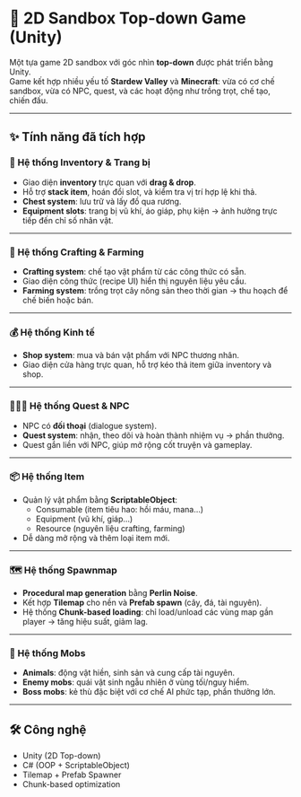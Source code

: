 # 🌱 2D Sandbox Top-down Game (Unity)

Một tựa game 2D sandbox với góc nhìn **top-down** được phát triển bằng Unity.  
Game kết hợp nhiều yếu tố **Stardew Valley** và **Minecraft**: vừa có cơ chế sandbox, vừa có NPC, quest, và các hoạt động như trồng trọt, chế tạo, chiến đấu.  

---

## ✨ Tính năng đã tích hợp

### 🎒 Hệ thống Inventory & Trang bị
- Giao diện **inventory** trực quan với **drag & drop**.
- Hỗ trợ **stack item**, hoán đổi slot, và kiểm tra vị trí hợp lệ khi thả.
- **Chest system**: lưu trữ và lấy đồ qua rương.
- **Equipment slots**: trang bị vũ khí, áo giáp, phụ kiện → ảnh hưởng trực tiếp đến chỉ số nhân vật.

---

### 🔨 Hệ thống Crafting & Farming
- **Crafting system**: chế tạo vật phẩm từ các công thức có sẵn.
- Giao diện công thức (recipe UI) hiển thị nguyên liệu yêu cầu.
- **Farming system**: trồng trọt cây nông sản theo thời gian → thu hoạch để chế biến hoặc bán.

---

### 💰 Hệ thống Kinh tế
- **Shop system**: mua và bán vật phẩm với NPC thương nhân.
- Giao diện cửa hàng trực quan, hỗ trợ kéo thả item giữa inventory và shop.

---

### 🧑‍🤝‍🧑 Hệ thống Quest & NPC
- NPC có **đối thoại** (dialogue system).
- **Quest system**: nhận, theo dõi và hoàn thành nhiệm vụ → phần thưởng.
- Quest gắn liền với NPC, giúp mở rộng cốt truyện và gameplay.

---

### 📦 Hệ thống Item
- Quản lý vật phẩm bằng **ScriptableObject**:
  - Consumable (item tiêu hao: hồi máu, mana…)
  - Equipment (vũ khí, giáp…)
  - Resource (nguyên liệu crafting, farming)
- Dễ dàng mở rộng và thêm loại item mới.

---

### 🗺️ Hệ thống Spawnmap
- **Procedural map generation** bằng **Perlin Noise**.
- Kết hợp **Tilemap** cho nền và **Prefab spawn** (cây, đá, tài nguyên).
- Hệ thống **Chunk-based loading**: chỉ load/unload các vùng map gần player → tăng hiệu suất, giảm lag.

---

### 🐾 Hệ thống Mobs
- **Animals**: động vật hiền, sinh sản và cung cấp tài nguyên.
- **Enemy mobs**: quái vật sinh ngẫu nhiên ở vùng tối/nguy hiểm.
- **Boss mobs**: kẻ thù đặc biệt với cơ chế AI phức tạp, phần thưởng lớn.

---

## 🛠️ Công nghệ
- Unity (2D Top-down)
- C# (OOP + ScriptableObject)
- Tilemap + Prefab Spawner
- Chunk-based optimization

